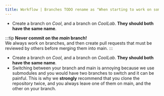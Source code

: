 ```yaml
---
title: Workflow | Branches TODO rename as "When starting to work on something"
---
```


- Create a branch on *Cool*, and a branch on *CoolLab*. **They should both have the same name**.

:::tip
**Never commit on the *main* branch!**<br/>
We always work on branches, and then create pull requests that must be reviewed by others before merging them into main.
:::

- Create a branch on *Cool*, and a branch on *CoolLab*. **They should both have the same name**.
- Switching between your branch and main is annoying because we use submodules and you would have two branches to switch and it can be painful. This is why we **strongly** recommend that you clone the repository twice, and you always leave one of them on main, and the other on your branch.